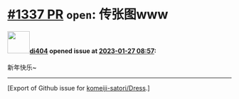 # [\#1337 PR](https://github.com/komeiji-satori/Dress/pull/1337) `open`: 传张图www

#### <img src="https://avatars.githubusercontent.com/u/57819237?v=4" width="50">[di404](https://github.com/di404) opened issue at [2023-01-27 08:57](https://github.com/komeiji-satori/Dress/pull/1337):

新年快乐~




-------------------------------------------------------------------------------



[Export of Github issue for [komeiji-satori/Dress](https://github.com/komeiji-satori/Dress).]
